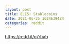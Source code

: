 ```yaml
--- 
layout: post 
title: ELI5: Stablecoins 
date: 2021-06-25 1624639484 
categories: reddit 
--- 
```

https://redd.it/o7rhab
